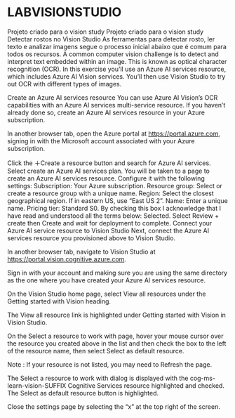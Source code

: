 # LABVISIONSTUDIO
Projeto criado para o vision study
Projeto criado para o vision study Detectar rostos no Vision Studio As ferramentas para detectar rosto, ler texto e analizar imagens segue o processo inicial abaixo que é comum para todos os recursos.
A common computer vision challenge is to detect and interpret text embedded within an image. This is known as optical character recognition (OCR). In this exercise you’ll use an Azure AI services resource, which includes Azure AI Vision services. You’ll then use Vision Studio to try out OCR with different types of images.

Create an Azure AI services resource
You can use Azure AI Vision’s OCR capabilities with an Azure AI services multi-service resource. If you haven’t already done so, create an Azure AI services resource in your Azure subscription.

In another browser tab, open the Azure portal at https://portal.azure.com, signing in with the Microsoft account associated with your Azure subscription.

Click the ＋Create a resource button and search for Azure AI services. Select create an Azure AI services plan. You will be taken to a page to create an Azure AI services resource. Configure it with the following settings:
Subscription: Your Azure subscription.
Resource group: Select or create a resource group with a unique name.
Region: Select the closest geographical region. If in eastern US, use “East US 2”.
Name: Enter a unique name.
Pricing tier: Standard S0.
By checking this box I acknowledge that I have read and understood all the terms below: Selected.
Select Review + create then Create and wait for deployment to complete.
Connect your Azure AI service resource to Vision Studio
Next, connect the Azure AI services resource you provisioned above to Vision Studio.

In another browser tab, navigate to Vision Studio at https://portal.vision.cognitive.azure.com.

Sign in with your account and making sure you are using the same directory as the one where you have created your Azure AI services resource.

On the Vision Studio home page, select View all resources under the Getting started with Vision heading.

The View all resource link is highlighted under Getting started with Vision in Vision Studio.

On the Select a resource to work with page, hover your mouse cursor over the resource you created above in the list and then check the box to the left of the resource name, then select Select as default resource.

Note : If your resource is not listed, you may need to Refresh the page.

The Select a resource to work with dialog is displayed with the cog-ms-learn-vision-SUFFIX Cognitive Services resource highlighted and checked. The Select as default resource button is highlighted.

Close the settings page by selecting the “x” at the top right of the screen.
